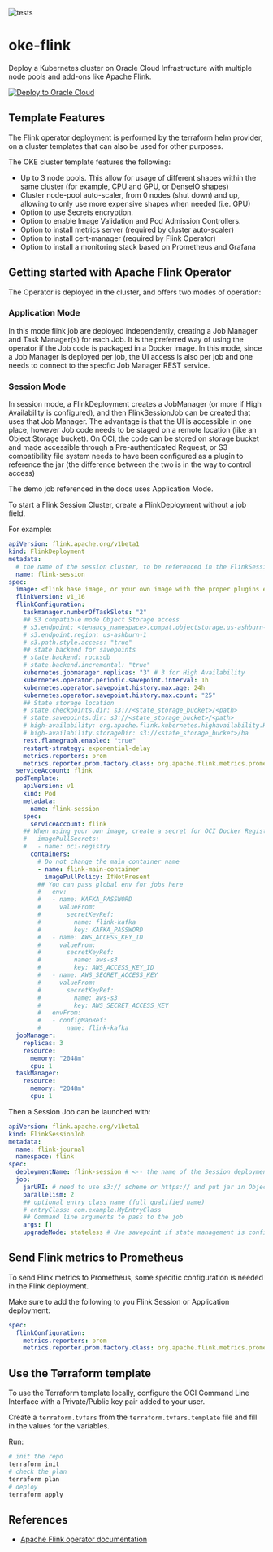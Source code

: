 ![tests](https://github.com/oracle-quickstart/oke-flink/actions/workflows/tests.yaml/badge.svg)

# oke-flink

Deploy a Kubernetes cluster on Oracle Cloud Infrastructure with multiple node pools and add-ons like Apache Flink.

[![Deploy to Oracle Cloud][magic_button]][magic_oke_flink_stack]

## Template Features

The Flink operator deployment is performed by the terraform helm provider, on a cluster templates that can also be used for other purposes.

The OKE cluster template features the following:

- Up to 3 node pools. This allow for usage of different shapes within the same cluster (for example, CPU and GPU, or DenseIO shapes)
- Cluster node-pool auto-scaler, from 0 nodes (shut down) and up, allowing to only use more expensive shapes when needed (i.e. GPU)
- Option to use Secrets encryption.
- Option to enable Image Validation and Pod Admission Controllers.
- Option to install metrics server (required by cluster auto-scaler)
- Option to install cert-manager (required by Flink Operator)
- Option to install a monitoring stack based on Prometheus and Grafana

## Getting started with Apache Flink Operator

The Operator is deployed in the cluster, and offers two modes of operation:

### Application Mode

In this mode flink job are deployed independently, creating a Job Manager and Task Manager(s) for each Job. It is the preferred way of using the operator if the Job code is packaged in a Docker image. In this mode, since a Job Manager is deployed per job, the UI access is also per job and one needs to connect to the specfic Job Manager REST service.

### Session Mode

In session mode, a FlinkDeployment creates a JobManager (or more if High Availability is configured), and then FlinkSessionJob can be created that uses that Job Manager. The advantage is that the UI is accessible in one place, however Job code needs to be staged on a remote location (like an Object Storage bucket). On OCI, the code can be stored on storage bucket and made accessible through a Pre-authenticated Request, or S3 compatibility file system needs to have been configured as a plugin to reference the jar (the difference between the two is in the way to control access)

The demo job referenced in the docs uses Application Mode.

To start a Flink Session Cluster, create a FlinkDeployment without a job field.

For example:

```yaml
apiVersion: flink.apache.org/v1beta1
kind: FlinkDeployment
metadata:
  # the name of the session cluster, to be referenced in the FlinkSessionJob
  name: flink-session
spec:
  image: <flink base image, or your own image with the proper plugins enables, like flink-s3-fs-hadoop>
  flinkVersion: v1_16
  flinkConfiguration:
    taskmanager.numberOfTaskSlots: "2"
    ## S3 compatible mode Object Storage access
    # s3.endpoint: <tenancy_namespace>.compat.objectstorage.us-ashburn-1.oraclecloud.com
    # s3.endpoint.region: us-ashburn-1
    # s3.path.style.access: "true"
    ## state backend for savepoints
    # state.backend: rocksdb
    # state.backend.incremental: "true"
    kubernetes.jobmanager.replicas: "3" # 3 for High Availability
    kubernetes.operator.periodic.savepoint.interval: 1h
    kubernetes.operator.savepoint.history.max.age: 24h
    kubernetes.operator.savepoint.history.max.count: "25"
    ## State storage location
    # state.checkpoints.dir: s3://<state_storage_bucket>/<path>
    # state.savepoints.dir: s3://<state_storage_bucket>/<path>
    # high-availability: org.apache.flink.kubernetes.highavailability.KubernetesHaServicesFactory
    # high-availability.storageDir: s3://<state_storage_bucket>/ha
    rest.flamegraph.enabled: "true"
    restart-strategy: exponential-delay
    metrics.reporters: prom
    metrics.reporter.prom.factory.class: org.apache.flink.metrics.prometheus.PrometheusReporterFactory
  serviceAccount: flink
  podTemplate:
    apiVersion: v1
    kind: Pod
    metadata:
      name: flink-session
    spec:
      serviceAccount: flink
    ## When using your own image, create a secret for OCI Docker Registry, and add it here
    #   imagePullSecrets:
    #   - name: oci-registry
      containers:
        # Do not change the main container name
        - name: flink-main-container
          imagePullPolicy: IfNotPresent
        ## You can pass global env for jobs here
        #   env:
        #   - name: KAFKA_PASSWORD
        #     valueFrom:
        #       secretKeyRef:
        #         name: flink-kafka
        #         key: KAFKA_PASSWORD
        #   - name: AWS_ACCESS_KEY_ID
        #     valueFrom:
        #       secretKeyRef:
        #         name: aws-s3
        #         key: AWS_ACCESS_KEY_ID
        #   - name: AWS_SECRET_ACCESS_KEY
        #     valueFrom:
        #       secretKeyRef:
        #         name: aws-s3
        #         key: AWS_SECRET_ACCESS_KEY
        #   envFrom:
        #   - configMapRef:
        #       name: flink-kafka
  jobManager:
    replicas: 3
    resource:
      memory: "2048m"
      cpu: 1
  taskManager:
    resource:
      memory: "2048m"
      cpu: 1
```

Then a Session Job can be launched with:

```yaml
apiVersion: flink.apache.org/v1beta1
kind: FlinkSessionJob
metadata:
  name: flink-journal
  namespace: flink
spec:
  deploymentName: flink-session # <-- the name of the Session deployment
  job:
    jarURI: # need to use s3:// scheme or https:// and put jar in Object Storage
    parallelism: 2
    ## optional entry class name (full qualified name)
    # entryClass: com.example.MyEntryClass
    ## Command line arguments to pass to the job
    args: []
    upgradeMode: stateless # Use savepoint if state management is configuered. `last-state` is not supported.
```

## Send Flink metrics to Prometheus

To send Flink metrics to Prometheus, some specific configuration is needed in the Flink deployment.

Make sure to add the following to you Flink Session or Application deployment:

```yaml
spec:
  flinkConfiguration:
    metrics.reporters: prom
    metrics.reporter.prom.factory.class: org.apache.flink.metrics.prometheus.PrometheusReporterFactory
```

## Use the Terraform template

To use the Terraform template locally, configure the OCI Command Line Interface with a Private/Public key pair added to your user.

Create a `terraform.tvfars` from the `terraform.tvfars.template` file and fill in the values for the variables.

Run:

```bash
# init the repo
terraform init
# check the plan
terraform plan
# deploy
terraform apply
```

## References

- [Apache Flink operator documentation](https://nightlies.apache.org/flink/flink-kubernetes-operator-docs-main/docs/try-flink-kubernetes-operator/quick-start/)

[magic_button]: https://oci-resourcemanager-plugin.plugins.oci.oraclecloud.com/latest/deploy-to-oracle-cloud.svg
[magic_oke_flink_stack]: https://cloud.oracle.com/resourcemanager/stacks/create?zipUrl=https://github.com/oracle-quickstart/oke-flink/releases/latest/download/oke-flink.zip
